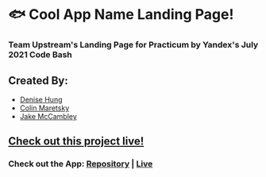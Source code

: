 # 🐟 Cool App Name Landing Page!

### Team Upstream's Landing Page for Practicum by Yandex's July 2021 Code Bash

## Created By:

- [Denise Hung](https://github.com/denisehung)
- [Colin Maretsky](https://github.com/cjmaret)
- [Jake McCambley](https://github.com/McCambley)

## [Check out this project live!](https://mccambley.github.io/team-upstream-landing-page/)

### Check out the App: [Repository](https://github.com/McCambley/team-upstream-app) | [Live](https://mccambley.github.io/team-upstream-app/)
